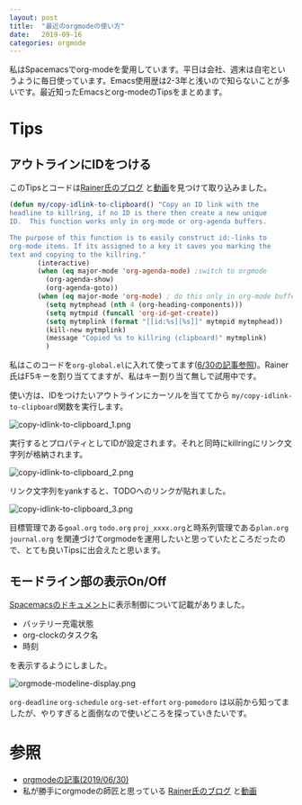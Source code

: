 ```yaml
---
layout: post
title:  "最近のorgmodeの使い方"
date:   2019-09-16
categories: orgmode
---
```

私はSpacemacsでorg-modeを愛用しています。平日は会社、週末は自宅というように毎日使っています。Emacs使用歴は2-3年と浅いので知らないことが多いです。最近知ったEmacsとorg-modeのTipsをまとめます。

# Tips

## アウトラインにIDをつける

このTipsとコードは[Rainer氏のブログ](https://koenig-haunstetten.de/2018/02/17/improving-my-orgmode-workflow/) と[動画](https://www.youtube.com/watch?v=be8TC-i-NpE)を見つけて取り込みました。

``` lisp
(defun my/copy-idlink-to-clipboard() "Copy an ID link with the
headline to killring, if no ID is there then create a new unique
ID.  This function works only in org-mode or org-agenda buffers. 

The purpose of this function is to easily construct id:-links to 
org-mode items. If its assigned to a key it saves you marking the
text and copying to the killring."
       (interactive)
       (when (eq major-mode 'org-agenda-mode) ;switch to orgmode
         (org-agenda-show)
         (org-agenda-goto))       
       (when (eq major-mode 'org-mode) ; do this only in org-mode buffers
         (setq mytmphead (nth 4 (org-heading-components)))
         (setq mytmpid (funcall 'org-id-get-create))
         (setq mytmplink (format "[[id:%s][%s]]" mytmpid mytmphead))
         (kill-new mytmplink)
         (message "Copied %s to killring (clipboard)" mytmplink)
         )
```

私はこのコードを`org-global.el`に入れて使ってます([6/30の記事参照](https://rydeenworks.github.io/2019/06/30/how-to-use-orgmode))。Rainer氏はF5キーを割り当ててますが、私はキー割り当て無しで試用中です。



使い方は、IDをつけたいアウトラインにカーソルを当ててから `my/copy-idlink-to-clipboard`関数を実行します。

![copy-idlink-to-clipboard_1.png]({{site.baseurl}}/assets/copy-idlink-to-clipboard_1.png)

実行するとプロパティとしてIDが設定されます。それと同時にkillringにリンク文字列が格納されます。

![copy-idlink-to-clipboard_2.png]({{site.baseurl}}/assets/copy-idlink-to-clipboard_2.png)

リンク文字列をyankすると、TODOへのリンクが貼れました。

![copy-idlink-to-clipboard_3.png]({{site.baseurl}}/assets/copy-idlink-to-clipboard_3.png)



目標管理である`goal.org` `todo.org` `proj_xxxx.org`と時系列管理である`plan.org` `journal.org` を関連づけてorgmodeを運用したいと思っていたところだったので、とても良いTipsに出会えたと思います。



## モードライン部の表示On/Off

[Spacemacsのドキュメント](https://github.com/syl20bnr/spacemacs/blob/master/doc/DOCUMENTATION.org#mode-line)に表示制御について記載がありました。

- バッテリー充電状態
- org-clockのタスク名
- 時刻

を表示するようにしました。

![orgmode-modeline-display.png]({{site.baseurl}}/assets/orgmode-modeline-display.png)

`org-deadline` `org-schedule` `org-set-effort` `org-pomodoro` は以前から知ってましたが、やりすぎると面倒なので使いどころを探っていきたいです。



# 参照
- [orgmodeの記事(2019/06/30)](https://rydeenworks.github.io/2019/06/30/how-to-use-orgmode)
- 私が勝手にorgmodeの師匠と思っている [Rainer氏のブログ](https://koenig-haunstetten.de/2018/02/17/improving-my-orgmode-workflow/) と[動画](https://www.youtube.com/watch?v=be8TC-i-NpE)
